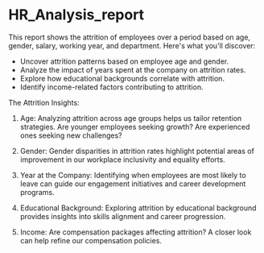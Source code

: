 # HR_Analysis_report
This report shows the attrition of employees over a period based on age, gender, salary, working year, and department.
 Here's what you'll discover:
- Uncover attrition patterns based on employee age and gender.
- Analyze the impact of years spent at the company on attrition rates.
- Explore how educational backgrounds correlate with attrition.
- Identify income-related factors contributing to attrition.

The Attrition Insights:
1) Age: Analyzing attrition across age groups helps us tailor retention strategies. Are younger employees seeking growth? Are experienced ones seeking new challenges?

2) Gender: Gender disparities in attrition rates highlight potential areas of improvement in our workplace inclusivity and equality efforts.

3) Year at the Company: Identifying when employees are most likely to leave can guide our engagement initiatives and career development programs.

4) Educational Background: Exploring attrition by educational background provides insights into skills alignment and career progression.

5) Income: Are compensation packages affecting attrition? A closer look can help refine our compensation policies.
